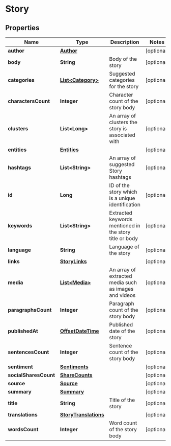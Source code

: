 

# Story

## Properties

Name | Type | Description | Notes
------------ | ------------- | ------------- | -------------
**author** | [**Author**](Author.md) |  |  [optional]
**body** | **String** | Body of the story |  [optional]
**categories** | [**List&lt;Category&gt;**](Category.md) | Suggested categories for the story |  [optional]
**charactersCount** | **Integer** | Character count of the story body |  [optional]
**clusters** | **List&lt;Long&gt;** | An array of clusters the story is associated with |  [optional]
**entities** | [**Entities**](Entities.md) |  |  [optional]
**hashtags** | **List&lt;String&gt;** | An array of suggested Story hashtags |  [optional]
**id** | **Long** | ID of the story which is a unique identification |  [optional]
**keywords** | **List&lt;String&gt;** | Extracted keywords mentioned in the story title or body |  [optional]
**language** | **String** | Language of the story |  [optional]
**links** | [**StoryLinks**](StoryLinks.md) |  |  [optional]
**media** | [**List&lt;Media&gt;**](Media.md) | An array of extracted media such as images and videos |  [optional]
**paragraphsCount** | **Integer** | Paragraph count of the story body |  [optional]
**publishedAt** | [**OffsetDateTime**](OffsetDateTime.md) | Published date of the story |  [optional]
**sentencesCount** | **Integer** | Sentence count of the story body |  [optional]
**sentiment** | [**Sentiments**](Sentiments.md) |  |  [optional]
**socialSharesCount** | [**ShareCounts**](ShareCounts.md) |  |  [optional]
**source** | [**Source**](Source.md) |  |  [optional]
**summary** | [**Summary**](Summary.md) |  |  [optional]
**title** | **String** | Title of the story |  [optional]
**translations** | [**StoryTranslations**](StoryTranslations.md) |  |  [optional]
**wordsCount** | **Integer** | Word count of the story body |  [optional]



